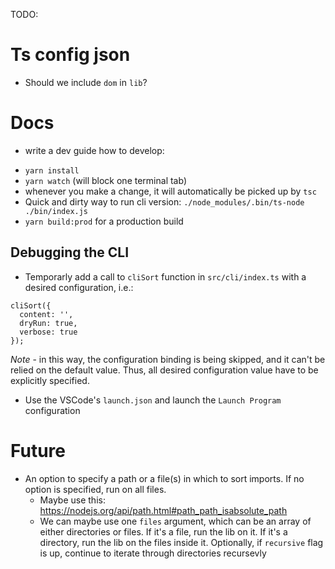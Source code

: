 TODO:

# Ts config json

- Should we include `dom` in `lib`?

# Docs

- write a dev guide how to develop:

* `yarn install`
* `yarn watch` (will block one terminal tab)
* whenever you make a change, it will automatically be picked up by `tsc`
* Quick and dirty way to run cli version: `./node_modules/.bin/ts-node ./bin/index.js`
* `yarn build:prod` for a production build

## Debugging the CLI

- Temporarly add a call to `cliSort` function in `src/cli/index.ts` with a desired configuration, i.e.:

```
cliSort({
  content: '',
  dryRun: true,
  verbose: true
});
```

_Note_ - in this way, the configuration binding is being skipped, and it can't be relied on the default value. Thus, all desired configuration value have to be explicitly specified.

- Use the VSCode's `launch.json` and launch the `Launch Program` configuration

# Future

- An option to specify a path or a file(s) in which to sort imports. If no option is specified, run on all files.
  - Maybe use this: https://nodejs.org/api/path.html#path_path_isabsolute_path
  - We can maybe use one `files` argument, which can be an array of either directories or files. If it's a file, run the lib on it. If it's a directory, run the lib on the files inside it. Optionally, if `recursive` flag is up, continue to iterate through directories recursevly
